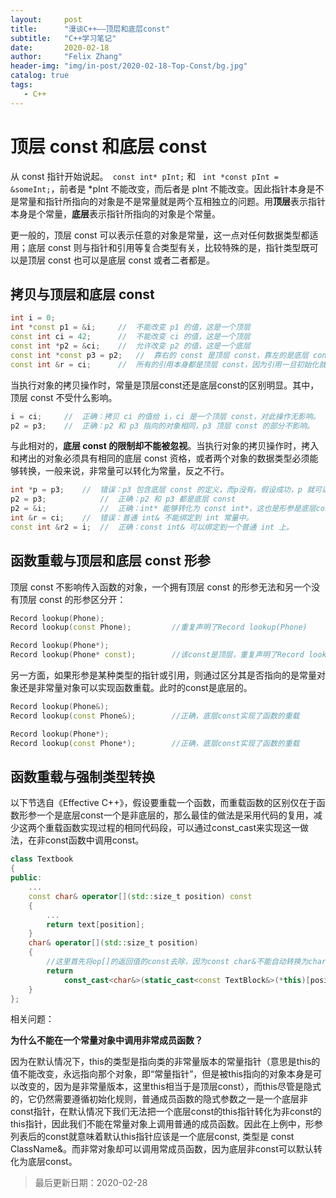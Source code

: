 ```yaml
---
layout:     post
title:      "漫谈C++——顶层和底层const"
subtitle:   "C++学习笔记"
date:       2020-02-18
author:     "Felix Zhang"
header-img: "img/in-post/2020-02-18-Top-Const/bg.jpg"
catalog: true
tags:
   - C++
---
```


# 顶层 const 和底层 const

从 const 指针开始说起。` const int* pInt;` 和 ` int *const pInt = &someInt;`，前者是 *pInt 不能改变，而后者是 pInt 不能改变。因此指针本身是不是常量和指针所指向的对象是不是常量就是两个互相独立的问题。用**顶层**表示指针本身是个常量，**底层**表示指针所指向的对象是个常量。

更一般的，顶层 const 可以表示任意的对象是常量，这一点对任何数据类型都适用；底层 const 则与指针和引用等复合类型有关，比较特殊的是，指针类型既可以是顶层 const 也可以是底层 const 或者二者都是。

## **拷贝与顶层和底层 const**

~~~C++
int i = 0;
int *const p1 = &i; 	//	不能改变 p1 的值，这是一个顶层
const int ci = 42;		//	不能改变 ci 的值，这是一个顶层
const int *p2 = &ci;	//	允许改变 p2 的值，这是一个底层
const int *const p3 = p2;	//	靠右的 const 是顶层 const，靠左的是底层 const
const int &r = ci;		//	所有的引用本身都是顶层 const，因为引用一旦初始化就不能再改为其他对象的引用，这里用于声明引用的 const 都是底层 const
~~~

当执行对象的拷贝操作时，常量是顶层const还是底层const的区别明显。其中，顶层 const 不受什么影响。

~~~C++
i = ci;		//	正确：拷贝 ci 的值给 i，ci 是一个顶层 const，对此操作无影响。
p2 = p3;	//	正确：p2 和 p3 指向的对象相同，p3 顶层 const 的部分不影响。
~~~

与此相对的，**底层 const 的限制却不能被忽视**。当执行对象的拷贝操作时，拷入和拷出的对象必须具有相同的底层 const 资格，或者两个对象的数据类型必须能够转换，一般来说，非常量可以转化为常量，反之不行。

~~~C++
int *p = p3;	//	错误：p3 包含底层 const 的定义，而p没有。假设成功，p 就可以改变 p3 指向的对象的值。
p2 = p3;			//	正确：p2 和 p3 都是底层 const
p2 = &i;			//	正确：int* 能够转化为 const int*，这也是形参是底层const的函数形参传递外部非 const 指针的基础。
int &r = ci;	// 	错误：普通 int& 不能绑定到 int 常量中。
const int &r2 = i;	//	正确：const int& 可以绑定到一个普通 int 上。
~~~

## **函数重载与顶层和底层 const 形参**

顶层 const 不影响传入函数的对象，一个拥有顶层 const 的形参无法和另一个没有顶层 const 的形参区分开：

~~~C++
Record lookup(Phone);
Record lookup(const Phone);			//重复声明了Record lookup(Phone)

Record lookup(Phone*);
Record lookup(Phone* const);		//该const是顶层，重复声明了Record lookup(Phone* const)
~~~

另一方面，如果形参是某种类型的指针或引用，则通过区分其是否指向的是常量对象还是非常量对象可以实现函数重载。此时的const是底层的。

~~~C++
Record lookup(Phone&);
Record lookup(const Phone&);		//正确，底层const实现了函数的重载

Record lookup(Phone*);
Record lookup(const Phone*);		//正确，底层const实现了函数的重载
~~~

## 函数重载与强制类型转换

以下节选自《Effective C++》，假设要重载一个函数，而重载函数的区别仅在于函数形参一个是底层const一个是非底层的，那么最佳的做法是采用代码的复用，减少这两个重载函数实现过程的相同代码段，可以通过const_cast来实现这一做法，在非const函数中调用const。

~~~C++
class Textbook
{
public:
  	...
  	const char& operator[](std::size_t position) const	 
    {
      	...
        return text[position];
    }
  	char& operator[](std::size_t position)
    {
      	//这里首先将op[]的返回值的const去除，因为const char&不能自动转换为char&，除此之外，由于调用以上const函数的必须是const对象，因此将调用此函数的对象(即*this)强制转化为一个(底层)const对象，再调用const op[]。
      	return
          	const_cast<char&>(static_cast<const TextBlock&>(*this)[position]);
    }
};
~~~

相关问题：

**为什么不能在一个常量对象中调用非常成员函数？**

因为在默认情况下，this的类型是指向类的非常量版本的常量指针（意思是this的值不能改变，永远指向那个对象，即“常量指针”，但是被this指向的对象本身是可以改变的，因为是非常量版本，这里this相当于是顶层const），而this尽管是隐式的，它仍然需要遵循初始化规则，普通成员函数的隐式参数之一是一个底层非const指针，在默认情况下我们无法把一个底层const的this指针转化为非const的this指针，因此我们不能在常量对象上调用普通的成员函数。因此在上例中，形参列表后的const就意味着默认this指针应该是一个底层const, 类型是 const ClassName&。而非常对象却可以调用常成员函数，因为底层非const可以默认转化为底层const。

> 最后更新日期：2020-02-28